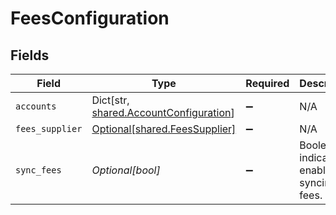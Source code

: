 # FeesConfiguration


## Fields

| Field                                                                                 | Type                                                                                  | Required                                                                              | Description                                                                           |
| ------------------------------------------------------------------------------------- | ------------------------------------------------------------------------------------- | ------------------------------------------------------------------------------------- | ------------------------------------------------------------------------------------- |
| `accounts`                                                                            | Dict[str, [shared.AccountConfiguration](../../models/shared/accountconfiguration.md)] | :heavy_minus_sign:                                                                    | N/A                                                                                   |
| `fees_supplier`                                                                       | [Optional[shared.FeesSupplier]](../../models/shared/feessupplier.md)                  | :heavy_minus_sign:                                                                    | N/A                                                                                   |
| `sync_fees`                                                                           | *Optional[bool]*                                                                      | :heavy_minus_sign:                                                                    | Boolean indicator to enable syncing fees.                                             |